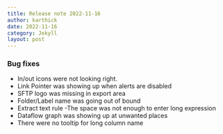 ```yaml
---
title: Release note 2022-11-16
author: karthick
date: 2022-11-16
category: Jekyll
layout: post
---
```


### Bug fixes
* In/out icons were not looking right.
* Link Pointer was showing up when alerts are disabled
* SFTP logo was missing in export area
* Folder/Label name was going out of bound
* Extract text rule -The space was not enough to enter long expression
* Dataflow graph was showing up at unwanted places
* There were no tooltip for long column name
